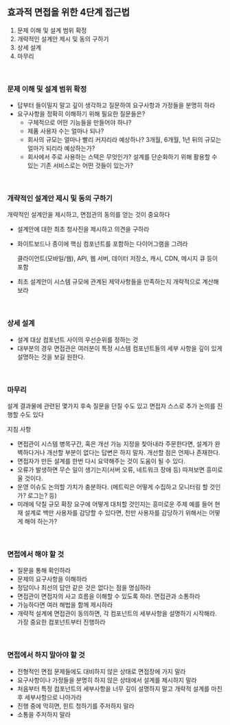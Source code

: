 ## 효과적 면접을 위한 4단계 접근법

1. 문제 이해 및 설계 범위 확정
2. 개략적인 설계안 제시 및 동의 구하기
3. 상세 설계
4. 마무리

<br>

### 문제 이해 및 설계 범위 확정

- 답부터 들이밀지 말고 깊이 생각하고 질문하여 요구사항과 가정들을 분명히 하라
- 요구사항을 정확히 이해하기 위해 필요한 질문들은?
    - 구체적으로 어떤 기능들을 만들어야 하나?
    - 제품 사용자 수는 얼마나 되나?
    - 회사의 규모는 얼마나 빨리 커지리라 예상하나?
    3개월, 6개월, 1년 뒤의 규모는 얼마가 되리라 예상하는가?
    - 회사에서 주로 사용하는 스택은 무엇인가?
    설계를 단순화하기 위해 활용할 수 있는 기존 서비스로는 어떤 것들이 있는가?

<br>

### 개략적인 설계안 제시 및 동의 구하기

개략적인 설계안을 제시하고, 면접관의 동의를 얻는 것이 중요하다

- 설계안에 대한 최초 청사진을 제시하고 의견을 구하라
- 화이트보드나 종이에 핵심 컴포넌트를 포함하는 다이어그램을 그려라
    
    클라이언트(모바일/웹), API, 웹 서버, 데이터 저장소, 캐시, CDN, 메시지 큐 등이 포함
    
- 최초 설계안이 시스템 규모에 관계된 제약사항들을 만족하는지 개략적으로 계산해보라

<br>

### 상세 설계

- 설계 대상 컴포넌트 사이의 우선순위를 정하는 것
- 대부분의 경우 면접관은 여러분이 특정 시스템 컴포넌트들의 세부 사항을 깊이 있게 설명하는 것을 보길 원한다.

<br>

### 마무리

설계 결과물에 관련된 몇가지 후속 질문을 던질 수도 있고 면접자 스스로 추가 논의를 진행할 수도 있다

지침 사항

- 면접관이 시스템 병목구간, 혹은 개선 가능 지정을 찾아내라 주문한다면, 설계가 완벽하다거나 개선할 부분이 없다는 답변은 하지 말자.
개선할 점은 언제나 존재한다.
- 면접자가 만든 설계를 한번 다시 요약해주는 것이 도움이 될 수 있다.
- 오류가 발생하면 무슨 일이 생기는지(서버 오류, 네트워크 장애 등) 따져보면 흥미로울 것이다.
- 운영 이슈도 논의할 가치가 충분하다.
(메트릭은 어떻게 수집하고 모니터링 할 것인가? 로그는? 등)
- 미래에 닥칠 규모 확장 요구에 어떻게 대처할 것인지는 흥미로운 주제
예를 들어 현재 설계로 백만 사용자를 감당할 수 있다면, 천만 사용자를 감당하기 위해서는 어떻게 해야 하는가?

<Br>

### 면접에서 해야 할 것

- 질문을 통해 확인하라
- 문제의 요구사항을 이해하라
- 정답이나 최선의 답안 같은 것은 없다는 점을 명심하라
- 면접관이 면접자의 사고 흐름을 이해할 수 있도록 하라.
면접관과 소통하라
- 가능하다면 여러 해법을 함께 제시하라
- 개략적 설계에 면접관이 동의하면, 각 컴포넌트의 세부사항을 설명하기 시작해라.
가장 중요한 컴포넌트부터 진행하라

<br>

### 면접에서 하지 말아야 할 것

- 전형적인 면접 문제들에도 대비하지 않은 상태로 면접장에 가지 말라
- 요구사항이나 가정들을 분명히 하지 않은 상태에서 설계를 제시하지 말라
- 처음부터 특정 컴포넌트의 세부사항을 너무 깊이 설명하지 말고 개략적 설계를 마친 후 세부사항으로 나아가라
- 진행 중에 막히면, 힌트 청하기를 주저하지 말라
- 소통을 주저하지 말라
